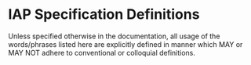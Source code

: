 # IAP Specification Definitions

Unless specified otherwise in the documentation, all usage of the words/phrases listed here are explicitly defined in manner which MAY or MAY NOT adhere to conventional or colloquial definitions.

